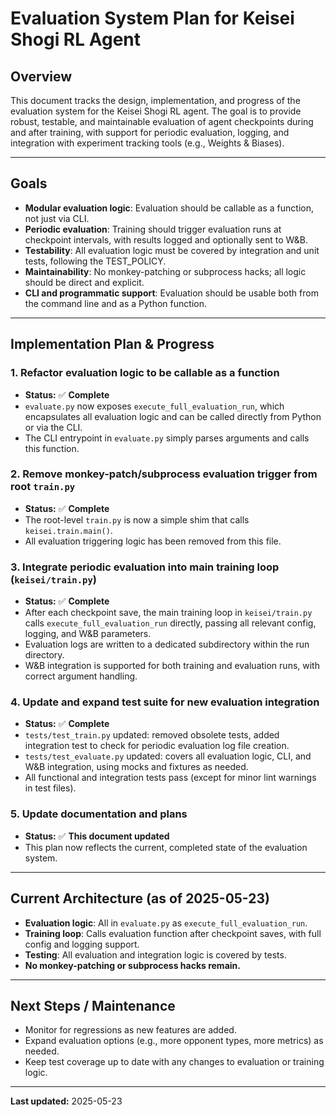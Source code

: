# Evaluation System Plan for Keisei Shogi RL Agent

## Overview
This document tracks the design, implementation, and progress of the evaluation system for the Keisei Shogi RL agent. The goal is to provide robust, testable, and maintainable evaluation of agent checkpoints during and after training, with support for periodic evaluation, logging, and integration with experiment tracking tools (e.g., Weights & Biases).

---

## Goals
- **Modular evaluation logic**: Evaluation should be callable as a function, not just via CLI.
- **Periodic evaluation**: Training should trigger evaluation runs at checkpoint intervals, with results logged and optionally sent to W&B.
- **Testability**: All evaluation logic must be covered by integration and unit tests, following the TEST_POLICY.
- **Maintainability**: No monkey-patching or subprocess hacks; all logic should be direct and explicit.
- **CLI and programmatic support**: Evaluation should be usable both from the command line and as a Python function.

---

## Implementation Plan & Progress

### 1. Refactor evaluation logic to be callable as a function
- **Status:** ✅ **Complete**
- `evaluate.py` now exposes `execute_full_evaluation_run`, which encapsulates all evaluation logic and can be called directly from Python or via the CLI.
- The CLI entrypoint in `evaluate.py` simply parses arguments and calls this function.

### 2. Remove monkey-patch/subprocess evaluation trigger from root `train.py`
- **Status:** ✅ **Complete**
- The root-level `train.py` is now a simple shim that calls `keisei.train.main()`.
- All evaluation triggering logic has been removed from this file.

### 3. Integrate periodic evaluation into main training loop (`keisei/train.py`)
- **Status:** ✅ **Complete**
- After each checkpoint save, the main training loop in `keisei/train.py` calls `execute_full_evaluation_run` directly, passing all relevant config, logging, and W&B parameters.
- Evaluation logs are written to a dedicated subdirectory within the run directory.
- W&B integration is supported for both training and evaluation runs, with correct argument handling.

### 4. Update and expand test suite for new evaluation integration
- **Status:** ✅ **Complete**
- `tests/test_train.py` updated: removed obsolete tests, added integration test to check for periodic evaluation log file creation.
- `tests/test_evaluate.py` updated: covers all evaluation logic, CLI, and W&B integration, using mocks and fixtures as needed.
- All functional and integration tests pass (except for minor lint warnings in test files).

### 5. Update documentation and plans
- **Status:** ✅ **This document updated**
- This plan now reflects the current, completed state of the evaluation system.

---

## Current Architecture (as of 2025-05-23)
- **Evaluation logic**: All in `evaluate.py` as `execute_full_evaluation_run`.
- **Training loop**: Calls evaluation function after checkpoint saves, with full config and logging support.
- **Testing**: All evaluation and integration logic is covered by tests.
- **No monkey-patching or subprocess hacks remain.**

---

## Next Steps / Maintenance
- Monitor for regressions as new features are added.
- Expand evaluation options (e.g., more opponent types, more metrics) as needed.
- Keep test coverage up to date with any changes to evaluation or training logic.

---

**Last updated:** 2025-05-23
